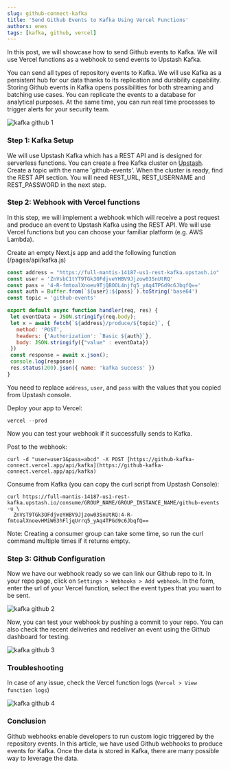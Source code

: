 ```yaml
---
slug: github-connect-kafka
title: 'Send Github Events to Kafka Using Vercel Functions'
authors: enes
tags: [kafka, github, vercel]
---
```




In this post, we will showcase how to send Github events to Kafka. We will use Vercel functions as a webhook to send events to Upstash Kafka.

You can send all types of repository events to Kafka. We will use Kafka as a persistent hub for our data thanks to its replication and durability capability. Storing Github events in Kafka opens possibilities for both streaming and batching use cases. You can replicate the events to a database for analytical purposes. At the same time, you can run real time processes to trigger alerts for your security team.

<!--truncate-->

![kafka github 1](/blog/kafkagithub/g1.png)



### Step 1: Kafka Setup

We will use Upstash Kafka which has a REST API and is designed for serverless functions. You can create a free Kafka cluster on [Upstash](https://console.upstash.com). Create a topic with the name 'github-events'. When the cluster is ready, find the REST API section. You will need REST_URL, REST_USERNAME and REST_PASSWORD in the next step.


### Step 2: Webhook with Vercel functions

In this step, we will implement a webhook which will receive a post request and produce an event to Upstash Kafka using the REST API. We will use Vercel functions but you can choose your familiar platform (e.g. AWS Lambda).

Create an empty Next.js app and add the following function (/pages/api/kafka.js)


```javascript
const address = "https://full-mantis-14187-us1-rest-kafka.upstash.io"
const user = 'ZnVsbC1tYT9TGk3OFdjveYHBV9Jjzow03SnUtRQ'
const pass = '4-R-fmtoalXnoeu9TjQBOOL4njfq5_yAq4TPGd9c6JbqfQ=='
const auth = Buffer.from(`${user}:${pass}`).toString('base64')
const topic = 'github-events'

export default async function handler(req, res) {
 let eventData = JSON.stringify(req.body);
 let x = await fetch(`${address}/produce/${topic}`, {
   method: 'POST',
   headers: {'Authorization': `Basic ${auth}`},
   body: JSON.stringify({"value" : eventData})
 })
 const response = await x.json();
 console.log(response)
 res.status(200).json({ name: 'kafka success' })
}
```


You need to replace `address`, `user`, and `pass` with the values that you copied from Upstash console.

Deploy your app to Vercel:

```
vercel --prod
```

Now you can test your webhook if it successfully sends to Kafka.

Post to the webhook:

```
curl -d "user=user1&pass=abcd" -X POST [https://github-kafka-connect.vercel.app/api/kafka](https://github-kafka-connect.vercel.app/api/kafka)
```

Consume from Kafka (you can copy the curl script from Upstash Console):

```
curl https://full-mantis-14187-us1-rest-kafka.upstash.io/consume/GROUP_NAME/GROUP_INSTANCE_NAME/github-events -u \
  ZnVsT9TGk3OFdjveYHBV9Jjzow03SnUtRQ:4-R-fmtoalXnoevHMiW63hFljqUrrq5_yAq4TPGd9c6JbqfQ==
```

Note: Creating a consumer group can take some time, so run the curl command multiple times if it returns empty.




### Step 3: Github Configuration

Now we have our webhook ready so we can link our Github repo to it. In your repo page, click on `Settings > Webhooks > Add webhook`. In the form, enter the url of your Vercel function, select the event types that you want to be sent.

![kafka github 2](/blog/kafkagithub/g2.png)


Now, you can test your webhook by pushing a commit to your repo. You can also check the recent deliveries and redeliver an event using the Github dashboard for testing.


![kafka github 3](/blog/kafkagithub/g3.png)

### Troubleshooting

In case of any issue, check the Vercel function logs (`Vercel > View function logs`)

![kafka github 4](/blog/kafkagithub/g4.png)


### Conclusion

Github webhooks enable developers to run custom logic triggered by the repository events. In this article, we have used Github webhooks to produce events for Kafka. Once the data is stored in Kafka, there are many possible way to leverage the data. 

